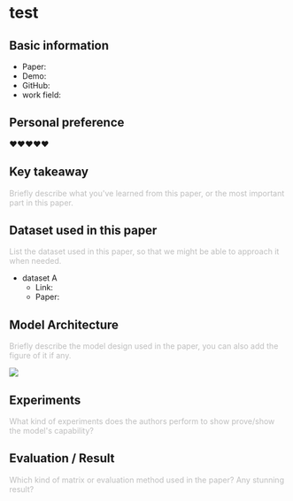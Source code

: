 # test

## Basic information

- Paper:
- Demo:
- GitHub:
- work field:



## Personal preference

♥️♥️♥️♥️♥️



## Key takeaway

<font color="#BEBEBE">Briefly describe what you've learned from this paper, or the most important part in this paper.</font>



## Dataset used in this paper

<font color="#BEBEBE">List the dataset used in this paper, so that we might be able to approach it when needed.</font>

- dataset A
    - Link:
    - Paper:

## Model Architecture

<font color="#BEBEBE">Briefly describe the model design used in the paper, you can also add the figure of it if any.</font>

![](https://i.imgur.com/Ji4e2QJ.jpg)


## Experiments
<font color="#BEBEBE">What kind of experiments does the authors perform to show prove/show the model's capability?</font>



## Evaluation / Result

<font color="#BEBEBE">Which kind of matrix or evaluation method used in the paper? Any stunning result?</font>